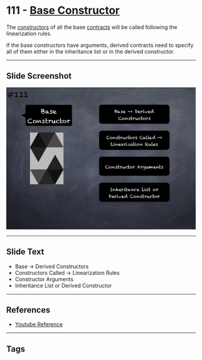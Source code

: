 # 111 - [Base Constructor](Base%20Constructor.md)
The [constructors](../Solidity101/Constructor.md) of all the base [contracts](../Ethereum101/Smart%20Contracts.md) will be called following the linearization rules. 

If the base constructors have arguments, derived contracts need to specify all of them either in the inheritance list or in the derived constructor.
___
## Slide Screenshot
![111.png](../images/solidity201/111.png)
___
## Slide Text
- Base -> Derived Constructors
- Constructors Called -> Linearization Rules
- Constructor Arguments
- Inheritance List or Derived Constructor
___
## References
- [Youtube Reference](https://youtu.be/3bFgsmsQXrE?t=812)
___
## Tags